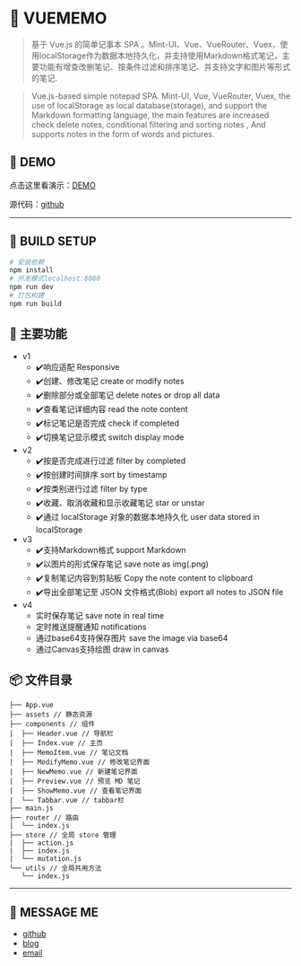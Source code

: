 # 💯 VUEMEMO

> 基于 Vue.js 的简单记事本 SPA 。Mint-UI、Vue、VueRouter、Vuex，使用localStorage作为数据本地持久化，并支持使用Markdown格式笔记，主要功能有增查改删笔记、按条件过滤和排序笔记、并支持文字和图片等形式的笔记.

> Vue.js-based simple notepad SPA. Mint-UI, Vue, VueRouter, Vuex, the use of localStorage as local database(storage), and support the Markdown formatting language, the main features are increased check delete notes, conditional filtering and sorting notes , And supports notes in the form of words and pictures.

## 🚀 DEMO

点击这里看演示：[DEMO](http://alljs.cc:8080)

源代码：[github](https://github.com/oliyg/vuememo)

---

## 🚨 BUILD SETUP

``` bash
# 安装依赖
npm install
# 开发模式localhost:8080
npm run dev
# 打包构建
npm run build
```

## 🎯 主要功能

- v1
  - ✔️响应适配 Responsive
  - ✔️创建、修改笔记 create or modify notes
  - ✔️删除部分或全部笔记 delete notes or drop all data
  - ✔️查看笔记详细内容 read the note content
  - ✔️标记笔记是否完成 check if completed
  - ✔️切换笔记显示模式 switch display mode
- v2
  - ✔️按是否完成进行过滤 filter by completed
  - ✔️按创建时间排序 sort by timestamp
  - ✔️按类别进行过滤 filter by type
  - ✔️收藏、取消收藏和显示收藏笔记 star or unstar
  - ✔️通过 localStorage 对象的数据本地持久化 user data stored in localStorage
- v3
  - ✔️支持Markdown格式 support Markdown
  - ✔️以图片的形式保存笔记 save note as img(.png)
  - ✔️复制笔记内容到剪贴板 Copy the note content to clipboard
  - ✔️导出全部笔记至 JSON 文件格式(Blob)  export all notes to JSON file
- v4
  - 实时保存笔记 save note in real time
  - 定时推送提醒通知 notifications
  - 通过base64支持保存图片 save the image via base64
  - 通过Canvas支持绘图 draw in canvas 

## 📦 文件目录

```
├── App.vue
├── assets // 静态资源
├── components // 组件
|  ├── Header.vue // 导航栏
|  ├── Index.vue // 主页
|  ├── MemoItem.vue // 笔记文档
|  ├── ModifyMemo.vue // 修改笔记界面
|  ├── NewMemo.vue // 新建笔记界面
|  ├── Preview.vue // 预览 MD 笔记
|  ├── ShowMemo.vue // 查看笔记界面
|  └── Tabbar.vue // tabbar栏
├── main.js
├── router // 路由
|  └── index.js
├── store // 全局 store 管理
|  ├── action.js
|  ├── index.js
|  └── mutation.js
└── utils // 全局共用方法
   └── index.js
```

---

## 🍎 MESSAGE ME

- [github](http://github.com/oliyg)
- [blog](http://alljs.cc)
- [email](billyangg@qq.com)